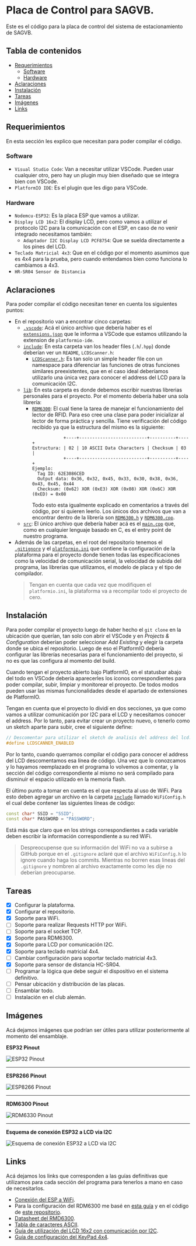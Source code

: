 # Placa de Control para SAGVB.
Este es el código para la placa de control del sistema de estacionamiento de SAGVB.

## Tabla de contenidos
* [Requerimientos](#requerimientos)
  * [Software](#software)
  * [Hardware](#hardware)
* [Aclaraciones](#aclaraciones)
* [Instalación](#instalación)
* [Tareas](#tareas)
* [Imágenes](#imágenes)
* [Links](#links)

## Requerimientos
En esta sección les explico que necesitan para poder compilar el código.

### Software
* `Visual Studio Code`: Van a necesitar utilizar VSCode. Pueden usar cualquier otro, pero hay un plugin muy bien diseñado que se integra bien con VSCode.
* `PlatformIO IDE`: Es el plugin que les digo para VSCode.

### Hardware
* `Nodemcu-ESP32`: Es la placa ESP que vamos a utilizar.
* `Display LCD 16x2`: El display LCD, pero como vamos a utilizar el protocolo I2C para la comunicación con el ESP, en caso de no venir integrado necesitamos también:
  * `Adaptador I2C Display LCD PCF8754`: Que se suelda directamente a los pines del LCD.
* `Teclado Matricial 4x3`: Que en el código por el momento asumimos que es 4x4 para la prueba, pero cuando entendamos bien como funciona lo cambiamos a 4x3.
* `HR-SR04 Sensor de Distancia`

## Aclaraciones
Para poder compilar el código necesitan tener en cuenta los siguientes puntos:
* En el repositorio van a encontrar cinco carpetas:
  * [`.vscode`](https://github.com/stonefeld/placa_control_sagvb/tree/master/.vscode): Acá el único archivo que debería haber es el [`extensions.json`](https://github.com/stonefeld/placa_control_sagvb/tree/master/.vscode/extensions.json) que le informa a VSCode que estamos utilizando la extension de `platformio-ide`.
  * [`include`](https://github.com/stonefeld/placa_control_sagvb/tree/master/include): En esta carpeta van los header files (`.h`/`.hpp`) donde deberían ver un `README`, `LCDScanner.h`:
    * [`LCDScanner.h`](https://github.com/stonefeld/placa_control_sagvb/tree/master/include/LCDScanner.h): Es tan solo un simple header file con un namespace para diferenciar las funciones de otras funciones similares preexistentes, que en el caso ideal deberíamos utilizarlo una única vez para conocer el address del LCD para la comunicación I2C.
  * [`lib`](https://github.com/stonefeld/placa_control_sagvb/tree/master/lib): En esta carpeta es donde debemos escribir nuestras librerias personales para el proyecto. Por el momento debería haber una sola librería:
    * [`RDM6300`](https://github.com/stonefeld/placa_control_sagvb/tree/master/lib/RDM6300): El cual tiene la tarea de manejar el funcionamiento del lector de RFID. Para eso cree una clase para poder inicializar al lector de forma práctica y sencilla. Tiene verificación del código recibido ya que la estructura del mismo es la siguiente:
      ```
                  +----+--------------------------+----------+----+
      Estructura: | 02 | 10 ASCII Data Characters | Checksum | 03 |
                  +----+--------------------------+----------+----+
      Ejemplo:
        Tag ID: 62E3086CED
        Output data: 0x36, 0x32, 0x45, 0x33, 0x30, 0x38, 0x36, 0x43, 0x45, 0x44
        Checksum: (0x62) XOR (0xE3) XOR (0x08) XOR (0x6C) XOR (0xED) = 0x08
      ```
      Todo esto esta igualmente explicado en comentarios a través del código, por si quieren leerlo. Los únicos dos archivos que van a encontrar dentro de la librería son [`RDM6300.h`](https://github.com/stonefeld/placa_control_sagvb/tree/master/lib/RDM6300/RDM6300.h) y [`RDM6300.cpp`](https://github.com/stonefeld/placa_control_sagvb/tree/master/lib/RDM6300/RDM6300.cpp).
  * [`src`](https://github.com/stonefeld/placa_control_sagvb/tree/master/src): El único archivo que debería haber acá es el [`main.cpp`](https://github.com/stonefeld/placa_control_sagvb/tree/master/src/main.cpp) que, como en cualquier lenguaje basado en C, es el entry point de nuestro programa.
* Además de las carpetas, en el root del repositorio tenemos el [`.gitignore`](https://github.com/stonefeld/placa_control_sagvb/tree/master/.gitignore) y el [`platformio.ini`](https://github.com/stonefeld/placa_control_sagvb/tree/master/platformio.ini) que contiene la configuración de la plataforma para el proyecto donde tienen todas las especificaciones como la velocidad de comunicación serial, la velocidad de subida del programa, las librerias que utilizamos, el modelo de placa y el tipo de compilador.
  > Tengan en cuenta que cada vez que modifiquen el `platformio.ini`, la plataforma va a recompilar todo el proyecto de cero.

## Instalación
Para poder compilar el proyecto luego de haber hecho el `git clone` en la ubicación que querían, tan solo con abrir el VSCode y en *Projects & Configuration* deberían poder seleccionar *Add Existing* y elegir la carpeta donde se ubica el repositorio. Luego de eso el PlatformIO debería configurar las librerías necesarias para el funcionamiento del proyecto, si no es que las configura al momento del build.

Cuando tengan el proyecto abierto bajo PlatformIO, en el statusbar abajo del todo en VSCode debería aparecerles los íconos correspondientes para poder compilar, subir, limpiar y monitorear el proyecto. De todos modos pueden usar las mismas funcionalidades desde el apartado de extensiones de PlatformIO.

Tengan en cuenta que el proyecto lo dividí en dos secciones, ya que como vamos a utilizar comunicación por I2C para el LCD y necesitamos conocer el address. Por lo tanto, para evitar crear un proyecto nuevo, o tenerlo como un sketch aparte para subir, cree el siguiente define:
```cpp
// Descomentar para utilizar el sketch de analisis del address del lcd.
#define LCDSCANNER_ENABLED
```
Por lo tanto, cuando querramos compilar el código para conocer el address del LCD descomentamos esa línea de código. Una vez que lo conozcamos y lo hayamos reemplazado en el programa lo volvemos a comentar, y la sección del código correspondiente al mismo no será compilado para disminuir el espacio utilizado en la memoria flash.

El último punto a tomar en cuenta es el que respecta al uso de WiFi. Para esto deben agregar un archivo en la carpeta [`include`](https://github.com/stonefeld/placa_control_sagvb/tree/master/include) llamado `WiFiConfig.h` el cual debe contener las siguientes líneas de código:
```cpp
const char* SSID = "SSID";
const char* PASSWORD = "PASSWORD";
```
Está más que claro que en los strings correspondientes a cada variable deben escribir la información correspondiente a su red WiFi.
> Despreocupense que su información del WiFi no va a subirse a GitHub porque en el `.gitignore` aclaré que el archivo `WiFiConfig.h` lo ignore cuando haga los commits. Mientras no borren esas lineas del `.gitignore` y nombren al archivo exactamente como les dije no deberían preocuparse.

## Tareas
- [x] Configurar la plataforma.
- [x] Configurar el repositorio.
- [x] Soporte para WiFi.
- [ ] Soporte para realizar Requests HTTP por WiFi.
- [ ] Soporte para el socket TCP.
- [x] Soporte para RDM6300.
- [x] Soporte para LCD por comunicación I2C.
- [x] Soporte para teclado matricial 4x4.
- [ ] Cambiar configuración para soportar teclado matricial 4x3.
- [x] Soporte para sensor de distancia HC-SR04.
- [ ] Programar la lógica que debe seguir el dispositivo en el sistema definitivo.
- [ ] Pensar ubicación y distribución de las placas.
- [ ] Ensamblar todo.
- [ ] Instalación en el club alemán.

## Imágenes
Acá dejamos imágenes que podrían ser útiles para utilizar posteriormente al momento del ensamblaje.

**ESP32 Pinout**

![ESP32 Pinout](https://i.pinimg.com/originals/c6/57/83/c657835e84aaf91832a770ea0d7d0767.jpg)

----

**ESP8266 Pinout**

![ESP8266 Pinout](https://www.teachmemicro.com/wp-content/uploads/2018/04/NodeMCUv3.0-pinout.jpg)

----

**RDM6300 Pinout**

![RDM6330 Pinout](https://circuitdigest.com/sites/default/files/inlineimages/u3/RDM6300-RFID-Reader-Module.jpg)

----

**Esquema de conexión ESP32 a LCD via I2C**

![Esquema de conexión ESP32 a LCD via I2C](https://www.electronics-lab.com/wp-content/uploads/2019/05/ESP32-LCD_bb.png)

## Links
Acá dejamos los links que corresponden a las guías definitivas que utilizamos para cada sección del programa para tenerlos a mano en caso de necesitarlos.

* [Conexión del ESP a WiFi](https://www.megunolink.com/articles/wireless/how-do-i-connect-to-a-wireless-network-with-the-esp32/).
* Para la configuración del RDM6300 me basé en [esta guía](https://circuitdigest.com/microcontroller-projects/interfacing-rdm6300-rfid-reader-module-interfacing-with-arduino-nano) y en el código de [este repositorio](https://github.com/arduino12/rdm6300/blob/master/src/rdm6300.cpp).
* [Datasheet del RMD6300](http://j5d2v7d7.stackpathcdn.com/wp-content/uploads/2015/09/RDM630-datasheet.pdf).
* [Tabla de caracteres ASCII](https://asciitable.com).
* [Guía de utilización del LCD 16x2 con comunicación por I2C](https://www.electronics-lab.com/project/using-16x2-i2c-lcd-display-esp32/).
* [Guía de configuración del KeyPad 4x4](https://diyi0t.com/keypad-arduino-esp8266-esp32/).